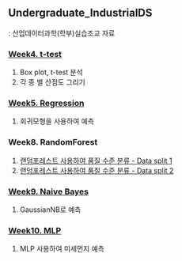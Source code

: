 ## Undergraduate_IndustrialDS
: 산업데이터과학(학부)실습조교 자료
### [Week4. t-test](./산업데이터과학_4주차과제_풀이.ipynb)
1) Box plot, t-test 분석
2) 각 종 별 산점도 그리기
### [Week5.  Regression](./산업데이터과학_5주차과제_풀이.ipynb)
1) 회귀모형을 사용하여 예측
### Week8. RandomForest
1) [랜덤포레스트 사용하여 품질 수준 분류 - Data split 1](./산업데이터과학_8주차과제_풀이.ipynb)
2) [랜덤포레스트 사용하여 품질 수준 분류 - Data split 2](./산업데이터과학_8주차과제_풀이_2.ipynb)
### [Week9. Naive Bayes](./산업데이터과학_9주차_과제_풀이.ipynb)
1) GaussianNB로 예측
### [Week10. MLP](./산업데이터과학_10주차_과제_설명.ipynb)
1) MLP 사용하여 미세먼지 예측
